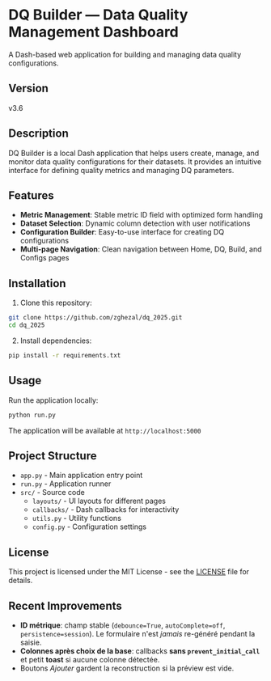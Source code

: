# DQ Builder — Data Quality Management Dashboard

A Dash-based web application for building and managing data quality configurations.

## Version
v3.6

## Description
DQ Builder is a local Dash application that helps users create, manage, and monitor data quality configurations for their datasets. It provides an intuitive interface for defining quality metrics and managing DQ parameters.

## Features
- **Metric Management**: Stable metric ID field with optimized form handling
- **Dataset Selection**: Dynamic column detection with user notifications
- **Configuration Builder**: Easy-to-use interface for creating DQ configurations
- **Multi-page Navigation**: Clean navigation between Home, DQ, Build, and Configs pages

## Installation

1. Clone this repository:
```bash
git clone https://github.com/zghezal/dq_2025.git
cd dq_2025
```

2. Install dependencies:
```bash
pip install -r requirements.txt
```

## Usage

Run the application locally:
```bash
python run.py
```

The application will be available at `http://localhost:5000`

## Project Structure
- `app.py` - Main application entry point
- `run.py` - Application runner
- `src/` - Source code
  - `layouts/` - UI layouts for different pages
  - `callbacks/` - Dash callbacks for interactivity
  - `utils.py` - Utility functions
  - `config.py` - Configuration settings

## License
This project is licensed under the MIT License - see the [LICENSE](LICENSE) file for details.

## Recent Improvements
- **ID métrique**: champ stable (`debounce=True`, `autoComplete=off`, `persistence=session`). Le formulaire n'est *jamais* re-généré pendant la saisie.
- **Colonnes après choix de la base**: callbacks **sans `prevent_initial_call`** et petit **toast** si aucune colonne détectée.
- Boutons *Ajouter* gardent la reconstruction si la préview est vide.
